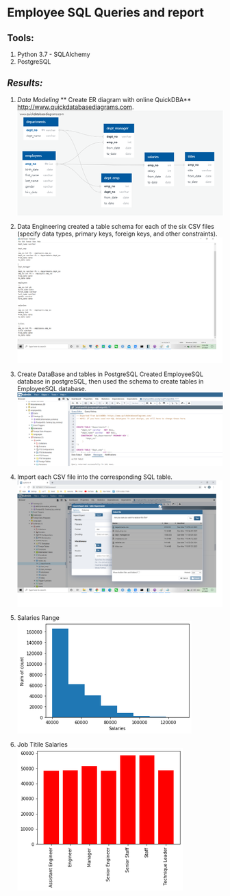 # Employee SQL Queries and report



## **Tools:**

1. Python 3.7 - SQLAlchemy
2. PostgreSQL

## *Results:*
1.  *Data Modeling*
    ** Create ER diagram with online QuickDBA**
     http://www.quickdatabasediagrams.com.
     ![erd.png](https://github.com/whysoq520/EmployeeSQL/blob/master/images/employee%20database%20ERD.png)
2.  Data Engineering
    created a table schema for each of the six CSV files
    (specify data types, primary keys, foreign keys, and other constraints).
      ![schema.png](https://github.com/whysoq520/EmployeeSQL/blob/master/images/schema.png)


3.  Create DataBase and tables in PostgreSQL
 Created EmployeeSQL database in postgreSQL, then used the schema to create tables in EmployeeSQL database. 
 ![createdata.png](https://github.com/whysoq520/EmployeeSQL/blob/master/images/createdatabaseandtable.png)
 
4.   Import each CSV file into the corresponding SQL table.   
![importtables.png](https://github.com/whysoq520/EmployeeSQL/blob/master/images/importtables.png)


5.   Salaries Range 
![salaries.png](https://github.com/whysoq520/EmployeeSQL/blob/master/images/salaries.png)


6.   Job Titile Salaries
   ![titlesalaries.png](https://github.com/whysoq520/EmployeeSQL/blob/master/images/title%20salaries.png)

  
  

   
  











